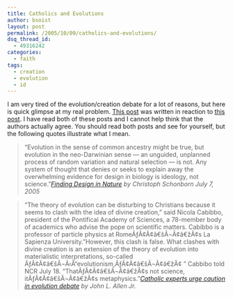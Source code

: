 ```yaml
---
title: Catholics and Evolutions
author: bsoist
layout: post
permalink: /2005/10/09/catholics-and-evolutions/
dsq_thread_id:
  - 49316242
categories:
  - faith
tags:
  - creation
  - evolution
  - id
---
```

I am very tired of the evolution/creation debate for a lot of reasons, but here is quick glimpse at my real problem. [This post][1] was written in reaction to [this post][2]. I have read both of these posts and I cannot help think that the authors actually agree. You should read both posts and see for yourself, but the following quotes illustrate what I mean.  

> &#8220;Evolution in the sense of common ancestry might be true, but evolution in the neo-Darwinian sense &#8212; an unguided, unplanned process of random variation and natural selection &#8212; is not. Any system of thought that denies or seeks to explain away the overwhelming evidence for design in biology is ideology, not science.&#8221;<cite><a href="http://www.millerandlevine.com/km/evol/catholic/schonborn-NYTimes.html">Finding Design in Nature</a> by Christoph Schonborn July 7, 2005</cite>

> &#8220;The theory of evolution can be disturbing to Christians because it seems to clash with the idea of divine creation,&#8221; said Nicola Cabibbo, president of the Pontifical Academy of Sciences, a 78-member body of academics who advise the pope on scientific matters. Cabibbo is a professor of particle physics at RomeÃƒÂ¢Ã¢â€šÂ¬Ã¢â€žÂ¢s La Sapienza University.&#8221;However, this clash is false. What clashes with divine creation is an extension of the theory of evolution into materialistic interpretations, so-called ÃƒÂ¢Ã¢â€šÂ¬Ã‹Å“evolutionism,ÃƒÂ¢Ã¢â€šÂ¬Ã¢â€žÂ¢ &#8221; Cabbibo told NCR July 18. &#8220;ThatÃƒÂ¢Ã¢â€šÂ¬Ã¢â€žÂ¢s not science, itÃƒÂ¢Ã¢â€šÂ¬Ã¢â€žÂ¢s metaphysics.&#8221;<cite><a href="http://www.ncronline.org/NCR_Online/archives2/2005c/072905/072905h.php">Catholic experts urge caution in evolution debate</a> by John L. Allen Jr.</cite>

 [1]: http://www.ncronline.org/NCR_Online/archives2/2005c/072905/072905h.php
 [2]: http://www.millerandlevine.com/km/evol/catholic/schonborn-NYTimes.html
